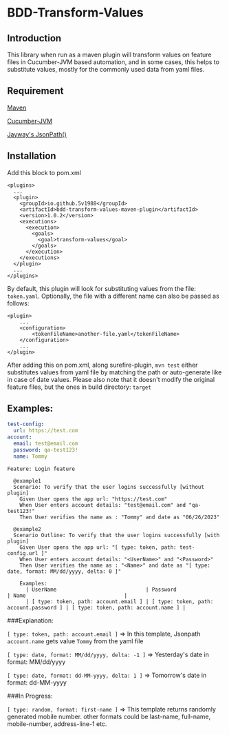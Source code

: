 # BDD-Transform-Values

## Introduction
This library when run as a maven plugin will transform values on feature files in Cucumber-JVM based
automation, and in some cases, this helps to substitute values, mostly for the commonly used data from yaml
files.

## Requirement

[Maven](https://maven.apache.org/)

[Cucumber-JVM](https://cucumber.io/docs/installation/java/)

[Jayway's JsonPath()](https://github.com/json-path/JsonPath)

## Installation

Add this block to pom.xml

    <plugins>
      ...
      <plugin>
        <groupId>io.github.5v1988</groupId>
        <artifactId>bdd-transform-values-maven-plugin</artifactId>
        <version>1.0.2</version>
        <executions>
          <execution>
            <goals>
              <goal>transform-values</goal>
            </goals>
          </execution>
        </executions>
      </plugin>
      ...
    </plugins>

By default, this plugin will look for substituting values from the file: `token.yaml`.
Optionally, the file with a different name can also be passed as follows:

    <plugin>
        ...
        <configuration>
            <tokenFileName>another-file.yaml</tokenFileName>
        </configuration>
        ...
    </plugin>

After adding this on pom.xml, along surefire-plugin, `mvn test` either substitutes values from 
yaml file by matching the path or auto-generate like in case of date values. Please also note that
it doesn't modify the original feature files, but the ones in build directory: `target`

## Examples:

```yaml
test-config:
  url: https://test.com
account:
  email: test@email.com
  password: qa-test123!
  name: Tommy
```

```gherkin
Feature: Login feature

  @example1
  Scenario: To verify that the user logins successfully [without plugin]
    Given User opens the app url: "https://test.com"
    When User enters account details: "test@email.com" and "qa-test123!"
    Then User verifies the name as : "Tommy" and date as "06/26/2023"

  @example2
  Scenario Outline: To verify that the user logins successfully [with plugin]
    Given User opens the app url: "[ type: token, path: test-config.url ]"
    When User enters account details: "<UserName>" and "<Password>"
    Then User verifies the name as : "<Name>" and date as "[ type: date, format: MM/dd/yyyy, delta: 0 ]"

    Examples:
      | UserName                             | Password                                | Name                                |
      | [ type: token, path: account.email ] | [ type: token, path: account.password ] | [ type: token, path: account.name ] |
```
###Explanation:

`[ type: token, path: account.email ]` => In this template, Jsonpath `account.name` gets 
value `Tommy` from the yaml file

`[ type: date, format: MM/dd/yyyy, delta: -1 ]` => Yesterday's date in format: MM/dd/yyyy

`[ type: date, format: dd-MM-yyyy, delta: 1 ]` => Tomorrow's date in format: dd-MM-yyyy

###In Progress:

`[ type: random, format: first-name ]` => This template returns randomly generated mobile
number. other formats could be last-name, full-name, mobile-number, address-line-1 etc. 






